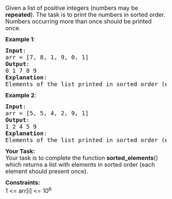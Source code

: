 <div class="problems_problem_content__Xm_eO"><p><span style="font-size: 18px;">Given a list of positive integers (numbers may be <strong>repeated</strong>). The task is to print the numbers in sorted order. Numbers occurring more than once should be printed once.</span></p>
<p><span style="font-size: 18px;"><strong>Example 1</strong>:</span></p>
<pre><span style="font-size: 18px;"><strong>Input</strong>:
arr = [7, 8, 1, 9, 0, 1]</span>
<span style="font-size: 18px;"><strong>Output</strong>:
0 1 7 8 9</span>
<span style="font-size: 18px;"><strong>Explanation</strong>:
Elements of the list printed in sorted order (each element printed only once).</span>
</pre>
<p><span style="font-size: 18px;"><strong>Example 2</strong>:</span></p>
<pre><span style="font-size: 18px;"><strong>Input</strong>:
arr = [5, 5, 4, 2, 9, 1]</span>
<span style="font-size: 18px;"><strong>Output</strong>:
1 2 4 5 9</span>
<span style="font-size: 18px;"><strong>Explanation</strong>:</span>
<span style="font-size: 18px;">Elements of the list printed in sorted order (each element printed only once).</span></pre>
<p><span style="font-size: 18px;"><strong>Your Task:</strong><br>Your task is to complete the function <strong>sorted_elements</strong>() which returns a list with elements in sorted order (each element should present once).</span></p>
<p><span style="font-size: 18px;"><strong>Constraints:</strong><br>1 &lt;= arr[i] &lt;= 10<sup>6</sup></span></p></div>